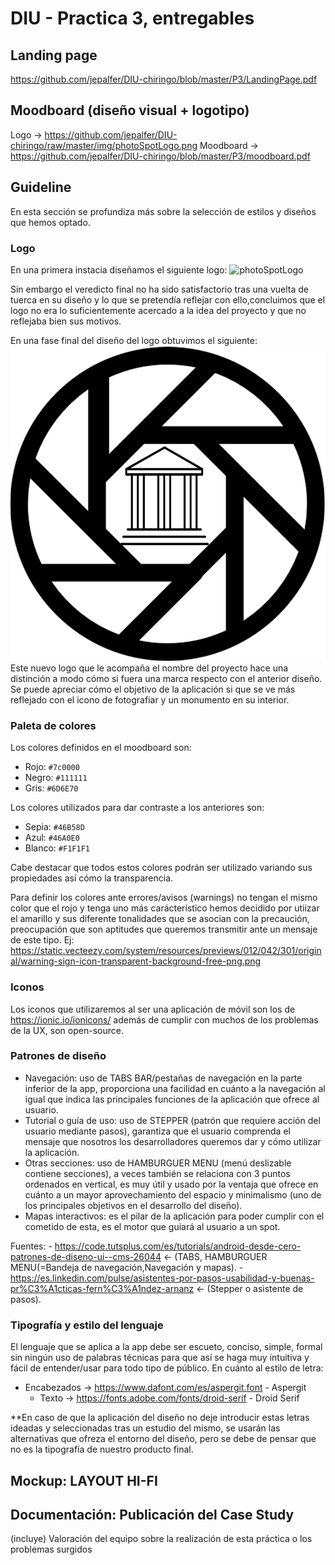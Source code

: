 # DIU - Practica 3, entregables

## Landing page
https://github.com/jepalfer/DIU-chiringo/blob/master/P3/LandingPage.pdf

## Moodboard (diseño visual + logotipo)   
Logo -> https://github.com/jepalfer/DIU-chiringo/raw/master/img/photoSpotLogo.png
Moodboard -> https://github.com/jepalfer/DIU-chiringo/blob/master/P3/moodboard.pdf

## Guideline
En esta sección se profundiza más sobre la selección de estilos y diseños que hemos optado.

### Logo 
En una primera instacia diseñamos el siguiente logo:
 ![photoSpotLogo](https://github.com/jepalfer/DIU-chiringo/assets/104898981/0c572043-6073-4cd8-9141-ef409692442a)

Sin embargo el veredicto final no ha sido satisfactorio tras una vuelta de tuerca en su diseño y lo que se pretendía reflejar con ello,concluimos que el logo no era lo suficientemente acercado a la idea del proyecto y que no reflejaba bien sus motivos.

En una fase final del diseño del logo obtuvimos el siguiente:
![logotipo aplicación](../img/photoSpotLogo.png)
Este nuevo logo que le acompaña el nombre del proyecto hace una distinción a modo cómo si fuera una marca respecto con el anterior diseño. Se puede apreciar cómo el objetivo de la aplicación si que se ve más reflejado con el icono de fotografiar y un monumento en su interior.
  
### Paleta de colores
Los colores definidos en el moodboard son:
  - Rojo: `#7c0000` 
  - Negro: `#111111`
  - Gris: `#6D6E70`
  
Los colores utilizados para dar contraste a los anteriores son:
  - Sepia: `#46B58D`
  - Azul: `#46A0E0`
  - Blanco: `#F1F1F1`

  Cabe destacar que todos estos colores podrán ser utilizado variando sus propiedades así cómo la transparencia.

 Para definir los colores ante errores/avisos (warnings) no tengan el mismo color que el rojo y tenga uno más carácterístico hemos decidido por utiizar el amarillo y sus diferente tonalidades que se asocian con la precaución, preocupación que son aptitudes que queremos transmitir ante un mensaje de este tipo.
  Ej: https://static.vecteezy.com/system/resources/previews/012/042/301/original/warning-sign-icon-transparent-background-free-png.png
  
 ### Iconos
 Los iconos que utilizaremos al ser una aplicación de móvil son los de https://ionic.io/ionicons/ además de cumplir con muchos de los problemas de la UX, son open-source.
 
 ### Patrones de diseño
  - Navegación: uso de TABS BAR/pestañas de navegación en la parte inferior de la app, proporciona una facilidad en cuánto a la navegación al igual que indica las principales funciones de la aplicación que ofrece al usuario.
  - Tutorial o guía de uso: uso de STEPPER (patrón que requiere acción del usuario mediante pasos), garantiza que el usuario comprenda el mensaje que nosotros los desarrolladores queremos dar y cómo utilizar la aplicación.
  - Otras secciones: uso de HAMBURGUER MENU (menú deslizable contiene secciones), a veces también se relaciona con 3 puntos ordenados en vertical, es muy útil y usado por la ventaja que ofrece en cuánto a un mayor aprovechamiento del espacio y minimalismo (uno de los principales objetivos en el desarrollo del diseño). 
  - Mapas interactivos: es el pilar de la aplicación para poder cumplir con el cometido de esta, es el motor que guiará al usuario a un spot.
  
  
  Fuentes: -  https://code.tutsplus.com/es/tutorials/android-desde-cero-patrones-de-diseno-ui--cms-26044 <- (TABS, HAMBURGUER MENU(=Bandeja de navegación,Navegación y mapas).
           - https://es.linkedin.com/pulse/asistentes-por-pasos-usabilidad-y-buenas-pr%C3%A1cticas-fern%C3%A1ndez-arnanz <- (Stepper o asistente de pasos).
                                                                                                                    
 ### Tipografía y estilo del lenguaje
 El lenguaje que se aplica a la app debe ser escueto, conciso, simple, formal sin ningún uso de palabras técnicas para que así se haga muy intuitiva y fácil de entender/usar para todo tipo de público.
 En cuánto al estilo de letra:
- Encabezados -> https://www.dafont.com/es/aspergit.font - Aspergit
  - Texto -> https://fonts.adobe.com/fonts/droid-serif - Droid Serif
  
**En caso de que la aplicación del diseño no deje introducir estas letras ideadas y seleccionadas tras un estudio del mismo, se usarán las alternativas que ofreza el entorno del diseño, pero se debe de pensar que no es la tipografía de nuestro producto final.


## Mockup: LAYOUT HI-FI


## Documentación: Publicación del Case Study


(incluye) Valoración del equipo sobre la realización de esta práctica o los problemas surgidos
 
